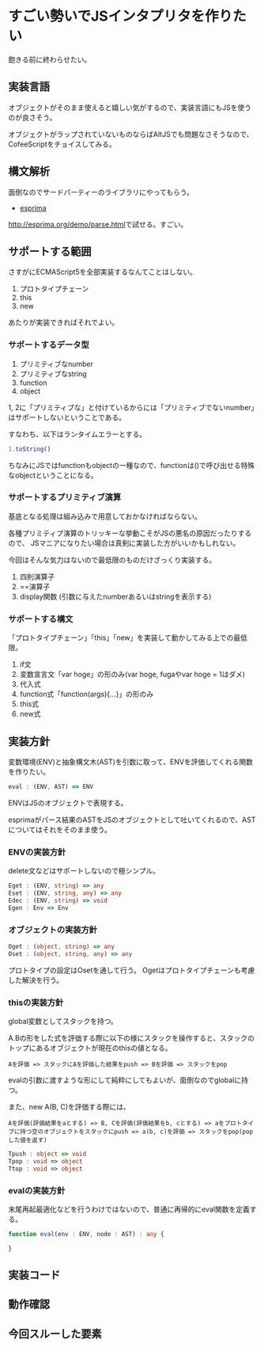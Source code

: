 # すごい勢いでJSインタプリタを作りたい
飽きる前に終わらせたい。

## 実装言語
オブジェクトがそのまま使えると嬉しい気がするので、実装言語にもJSを使うのが良さそう。

オブジェクトがラップされていないものならばAltJSでも問題なさそうなので、CofeeScriptをチョイスしてみる。

## 構文解析
面倒なのでサードパーティーのライブラリにやってもらう。

* [esprima](https://github.com/jquery/esprima)

<http://esprima.org/demo/parse.html>で試せる。すごい。

## サポートする範囲
さすがにECMAScript5を全部実装するなんてことはしない。

1. プロトタイプチェーン
2. this
3. new

あたりが実装できればそれでよい。

### サポートするデータ型

1. プリミティブなnumber
2. プリミティブなstring
3. function
4. object

1, 2に「プリミティブな」と付けているからには「プリミティブでないnumber」はサポートしないということである。

すなわち、以下はランタイムエラーとする。
```js
1.toString()
```
ちなみにJSではfunctionもobjectの一種なので、functionは()で呼び出せる特殊なobjectということになる。

### サポートするプリミティブ演算
基底となる処理は組み込みで用意しておかなければならない。

各種プリミティブ演算のトリッキーな挙動こそがJSの悪名の原因だったりするので、
JSマニアになりたい場合は真剣に実装した方がいいかもしれない。

今回はそんな気力はないので最低限のものだけざっくり実装する。

1. 四則演算子
2. ==演算子
3. display関数 (引数に与えたnumberあるいはstringを表示する)


### サポートする構文

「プロトタイプチェーン」「this」「new」を実装して動かしてみる上での最低限。

1. if文
2. 変数宣言文「var hoge」の形のみ(var hoge, fugaやvar hoge = 1はダメ)
3. 代入式
4. function式「function(args){...}」の形のみ
5. this式
6. new式

## 実装方針
変数環境(ENV)と抽象構文木(AST)を引数に取って、ENVを評価してくれる関数を作りたい。
```ts
eval : (ENV, AST) => ENV
```
ENVはJSのオブジェクトで表現する。

esprimaがパース結果のASTをJSのオブジェクトとして吐いてくれるので、ASTについてはそれをそのまま使う。

### ENVの実装方針
delete文などはサポートしないので極シンプル。
```ts
Eget : (ENV, string) => any
Eset : (ENV, string, any) => any
Edec : (ENV, string) => void
Egen : Env => Env
```

### オブジェクトの実装方針
```ts
Oget : (object, string) => any
Oset : (object, string, any) => any
```
プロトタイプの設定はOsetを通して行う。
Ogetはプロトタイプチェーンも考慮した解決を行う。

### thisの実装方針
global変数としてスタックを持つ。

A.Bの形をした式を評価する際に以下の様にスタックを操作すると、スタックのトップにあるオブジェクトが現在のthisの値となる。
```
Aを評価 => スタックにAを評価した結果をpush => Bを評価 => スタックをpop
```
evalの引数に渡すような形にして純粋にしてもよいが、面倒なのでglobalに持つ。

また、new A(B, C)を評価する際には、
```
Aを評価(評価結果をaとする) => B, Cを評価(評価結果をb, cとする) => aをプロトタイプに持つ空のオブジェクトをスタックにpush => a(b, c)を評価 => スタックをpop(popした値を返す)
```

```ts
Tpush : object => void
Tpop : void => object
Ttop : void => object
```

### evalの実装方針
末尾再起最適化などを行うわけではないので、普通に再帰的にeval関数を定義する。
```ts
function eval(env : ENV, node : AST) : any {

}
```

## 実装コード

## 動作確認

## 今回スルーした要素
